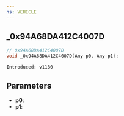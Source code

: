 ```yaml
---
ns: VEHICLE
---
```

## _0x94A68DA412C4007D

```c
// 0x94A68DA412C4007D
void _0x94A68DA412C4007D(Any p0, Any p1);
```

```
Introduced: v1180
```

## Parameters
* **p0**:
* **p1**:

